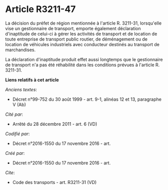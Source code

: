 # Article R3211-47

La décision du préfet de région mentionnée à l'article R. 3211-31, lorsqu'elle vise un gestionnaire de transport, emporte
également déclaration d'inaptitude de celui-ci à gérer les activités de transport et de location de toute entreprise de
transport public routier, de déménagement ou de location de véhicules industriels avec conducteur destinés au transport de
marchandises. 

La déclaration d'inaptitude produit effet aussi longtemps que le gestionnaire de transport n'a pas été réhabilité dans les
conditions prévues à l'article R. 3211-31.

**Liens relatifs à cet article**

_Anciens textes_:

  - Décret n°99-752 du 30 août 1999 - art. 9-1, alinéas 12 et 13, paragraphe V  (Ab)

_Cité par_:

  - Arrêté du 28 décembre 2011 - art. 6 (VD)

_Codifié par_:

  - Décret n°2016-1550 du 17 novembre 2016 - art.

_Créé par_:

  - Décret n°2016-1550 du 17 novembre 2016 - art.

_Cite_:

  - Code des transports - art. R3211-31 (VD)
